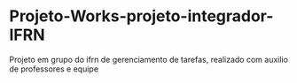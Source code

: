# Projeto-Works-projeto-integrador-IFRN
Projeto em grupo do ifrn de gerenciamento de tarefas, realizado com auxilio de professores e equipe
